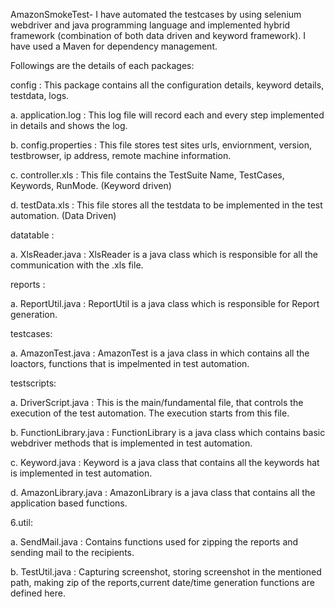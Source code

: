 AmazonSmokeTest- I have automated the testcases by using selenium webdriver and java programming language and implemented hybrid framework (combination of both data driven and keyword framework). 
I have used a Maven for dependency management.

Followings are the details of each packages:

config : This package contains all the configuration details, keyword details, testdata, logs.

a. application.log : This log file will record each and every step implemented in details and shows the log.

b. config.properties : This file stores test sites urls, enviornment, version, testbrowser, ip address, remote machine information.

c. controller.xls : This file contains the TestSuite Name, TestCases, Keywords, RunMode. (Keyword driven)

d. testData.xls : This file stores all the testdata to be implemented in the test automation. (Data Driven)

datatable :

a. XlsReader.java : XlsReader is a java class which is responsible for all the communication with the .xls file.

reports :

a. ReportUtil.java : ReportUtil is a java class which is responsible for Report generation.

testcases:

a. AmazonTest.java : AmazonTest is a java class in which contains all the loactors, functions that is impelmented in test automation.

testscripts:

a. DriverScript.java : This is the main/fundamental file, that controls the execution of the test automation. The execution starts from this file.

b. FunctionLibrary.java : FunctionLibrary is a java class which contains basic webdriver methods that is implemented in test automation.

c. Keyword.java : Keyword is a java class that contains all the keywords hat is implemented in test automation.

d. AmazonLibrary.java : AmazonLibrary is a java class that contains all the application based functions.

6.util:

   a. SendMail.java : Contains functions used for zipping the reports and sending mail to the recipients.
   
   b. TestUtil.java : Capturing screenshot, storing screenshot in the mentioned path, making zip of the reports,current date/time
       generation functions are defined here.
